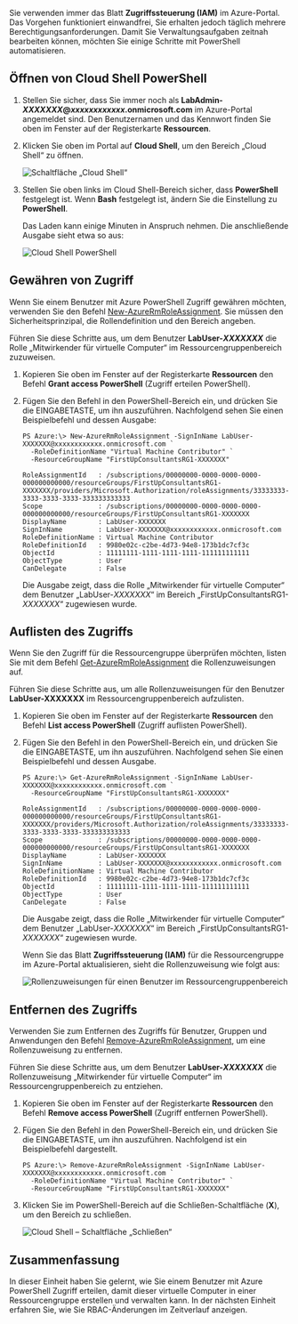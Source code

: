 Sie verwenden immer das Blatt **Zugriffssteuerung (IAM)** im Azure-Portal. Das Vorgehen funktioniert einwandfrei, Sie erhalten jedoch täglich mehrere Berechtigungsanforderungen. Damit Sie Verwaltungsaufgaben zeitnah bearbeiten können, möchten Sie einige Schritte mit PowerShell automatisieren.

## <a name="open-cloud-shell-powershell"></a>Öffnen von Cloud Shell PowerShell

1. Stellen Sie sicher, dass Sie immer noch als **LabAdmin-_XXXXXXX_@_xxxxxxxxxxxx_.onmicrosoft.com** im Azure-Portal angemeldet sind. Den Benutzernamen und das Kennwort finden Sie oben im Fenster auf der Registerkarte **Ressourcen**.

1. Klicken Sie oben im Portal auf **Cloud Shell**, um den Bereich „Cloud Shell“ zu öffnen.

    ![Schaltfläche „Cloud Shell“](../media-draft/6-cloud-shell-button.png)

1. Stellen Sie oben links im Cloud Shell-Bereich sicher, dass **PowerShell** festgelegt ist. Wenn **Bash** festgelegt ist, ändern Sie die Einstellung zu **PowerShell**.

    Das Laden kann einige Minuten in Anspruch nehmen. Die anschließende Ausgabe sieht etwa so aus:

    ![Cloud Shell PowerShell](../media-draft/6-cloud-shell-powershell.png)

## <a name="grant-access"></a>Gewähren von Zugriff

Wenn Sie einem Benutzer mit Azure PowerShell Zugriff gewähren möchten, verwenden Sie den Befehl [New-AzureRmRoleAssignment](/powershell/module/azurerm.resources/new-azurermroleassignment). Sie müssen den Sicherheitsprinzipal, die Rollendefinition und den Bereich angeben.

Führen Sie diese Schritte aus, um dem Benutzer **LabUser-_XXXXXXX_** die Rolle „Mitwirkender für virtuelle Computer“ im Ressourcengruppenbereich zuzuweisen.

1. Kopieren Sie oben im Fenster auf der Registerkarte **Ressourcen** den Befehl **Grant access PowerShell** (Zugriff erteilen PowerShell).

1. Fügen Sie den Befehl in den PowerShell-Bereich ein, und drücken Sie die EINGABETASTE, um ihn auszuführen. Nachfolgend sehen Sie einen Beispielbefehl und dessen Ausgabe:

    ```Example
    PS Azure:\> New-AzureRmRoleAssignment -SignInName LabUser-XXXXXXX@xxxxxxxxxxxx.onmicrosoft.com `
      -RoleDefinitionName "Virtual Machine Contributor" `
      -ResourceGroupName "FirstUpConsultantsRG1-XXXXXXX"

    RoleAssignmentId   : /subscriptions/00000000-0000-0000-0000-000000000000/resourceGroups/FirstUpConsultantsRG1-XXXXXXX/providers/Microsoft.Authorization/roleAssignments/33333333-3333-3333-3333-333333333333
    Scope              : /subscriptions/00000000-0000-0000-0000-000000000000/resourceGroups/FirstUpConsultantsRG1-XXXXXXX
    DisplayName        : LabUser-XXXXXXX
    SignInName         : LabUser-XXXXXXX@xxxxxxxxxxxx.onmicrosoft.com
    RoleDefinitionName : Virtual Machine Contributor
    RoleDefinitionId   : 9980e02c-c2be-4d73-94e8-173b1dc7cf3c
    ObjectId           : 11111111-1111-1111-1111-111111111111
    ObjectType         : User
    CanDelegate        : False
    ```

    Die Ausgabe zeigt, dass die Rolle „Mitwirkender für virtuelle Computer“ dem Benutzer „LabUser-_XXXXXXX_“ im Bereich „FirstUpConsultantsRG1-_XXXXXXX_“ zugewiesen wurde.

## <a name="list-access"></a>Auflisten des Zugriffs

Wenn Sie den Zugriff für die Ressourcengruppe überprüfen möchten, listen Sie mit dem Befehl [Get-AzureRmRoleAssignment](/powershell/module/azurerm.resources/get-azurermroleassignment) die Rollenzuweisungen auf.

Führen Sie diese Schritte aus, um alle Rollenzuweisungen für den Benutzer **LabUser-XXXXXXX** im Ressourcengruppenbereich aufzulisten.

1. Kopieren Sie oben im Fenster auf der Registerkarte **Ressourcen** den Befehl **List access PowerShell** (Zugriff auflisten PowerShell).

1. Fügen Sie den Befehl in den PowerShell-Bereich ein, und drücken Sie die EINGABETASTE, um ihn auszuführen. Nachfolgend sehen Sie einen Beispielbefehl und dessen Ausgabe.

    ```Example
    PS Azure:\> Get-AzureRmRoleAssignment -SignInName LabUser-XXXXXXX@xxxxxxxxxxxx.onmicrosoft.com `
      -ResourceGroupName "FirstUpConsultantsRG1-XXXXXXX"

    RoleAssignmentId   : /subscriptions/00000000-0000-0000-0000-000000000000/resourceGroups/FirstUpConsultantsRG1-XXXXXXX/providers/Microsoft.Authorization/roleAssignments/33333333-3333-3333-3333-333333333333
    Scope              : /subscriptions/00000000-0000-0000-0000-000000000000/resourceGroups/FirstUpConsultantsRG1-XXXXXXX
    DisplayName        : LabUser-XXXXXXX
    SignInName         : LabUser-XXXXXXX@xxxxxxxxxxxx.onmicrosoft.com 
    RoleDefinitionName : Virtual Machine Contributor
    RoleDefinitionId   : 9980e02c-c2be-4d73-94e8-173b1dc7cf3c
    ObjectId           : 11111111-1111-1111-1111-111111111111
    ObjectType         : User
    CanDelegate        : False
    ```

    Die Ausgabe zeigt, dass die Rolle „Mitwirkender für virtuelle Computer“ dem Benutzer „LabUser-_XXXXXXX_“ im Bereich „FirstUpConsultantsRG1-_XXXXXXX_“ zugewiesen wurde.

    Wenn Sie das Blatt **Zugriffssteuerung (IAM)** für die Ressourcengruppe im Azure-Portal aktualisieren, sieht die Rollenzuweisung wie folgt aus:

    ![Rollenzuweisungen für einen Benutzer im Ressourcengruppenbereich](../media-draft/6-cloud-shell-access-control.png)

## <a name="remove-access"></a>Entfernen des Zugriffs

Verwenden Sie zum Entfernen des Zugriffs für Benutzer, Gruppen und Anwendungen den Befehl [Remove-AzureRmRoleAssignment](/powershell/module/azurerm.resources/remove-azurermroleassignment), um eine Rollenzuweisung zu entfernen.

Führen Sie diese Schritte aus, um dem Benutzer **LabUser-_XXXXXXX_** die Rollenzuweisung „Mitwirkender für virtuelle Computer“ im Ressourcengruppenbereich zu entziehen.

1. Kopieren Sie oben im Fenster auf der Registerkarte **Ressourcen** den Befehl **Remove access PowerShell** (Zugriff entfernen PowerShell).

1. Fügen Sie den Befehl in den PowerShell-Bereich ein, und drücken Sie die EINGABETASTE, um ihn auszuführen. Nachfolgend ist ein Beispielbefehl dargestellt.

    ```Example
    PS Azure:\> Remove-AzureRmRoleAssignment -SignInName LabUser-XXXXXXX@xxxxxxxxxxxx.onmicrosoft.com `
      -RoleDefinitionName "Virtual Machine Contributor" `
      -ResourceGroupName "FirstUpConsultantsRG1-XXXXXXX"
    ```

1. Klicken Sie im PowerShell-Bereich auf die Schließen-Schaltfläche (**X**), um den Bereich zu schließen.

    ![Cloud Shell – Schaltfläche „Schließen“](../media-draft/6-cloud-shell-close.png)


## <a name="summary"></a>Zusammenfassung

In dieser Einheit haben Sie gelernt, wie Sie einem Benutzer mit Azure PowerShell Zugriff erteilen, damit dieser virtuelle Computer in einer Ressourcengruppe erstellen und verwalten kann. In der nächsten Einheit erfahren Sie, wie Sie RBAC-Änderungen im Zeitverlauf anzeigen.
